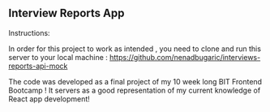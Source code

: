 ## Interview Reports App

Instructions:

In order for this project to work as intended , you need to clone and run this server to your local machine : https://github.com/nenadbugaric/interviews-reports-api-mock

The code was developed as a final project of my 10 week long BIT Frontend Bootcamp ! It servers as a good representation of my current knowledge of React app development!
